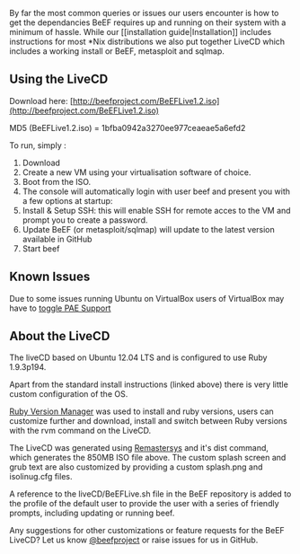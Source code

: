 By far the most common queries or issues our users encounter is how to get the dependancies BeEF requires up and running on their system with a minimum of hassle. While our [[installation guide|Installation]] includes instructions for most *Nix distributions we also put together LiveCD which includes a working install or BeEF, metasploit and sqlmap. 



## Using the LiveCD

Download here: [http://beefproject.com/BeEFLive1.2.iso](http://beefproject.com/BeEFLive1.2.iso)

MD5 (BeEFLive1.2.iso) = 1bfba0942a3270ee977ceaeae5a6efd2

To run, simply :

1. Download 
1. Create a new VM using your virtualisation software of choice.
1. Boot from the ISO. 
1. The console will automatically login with user beef and present you with a few options at startup:
1. Install & Setup SSH: this will enable SSH for remote acces to the VM and prompt you to create a password. 
1. Update BeEF (or metasploit/sqlmap) will update to the latest version available in GitHub 
1. Start beef

## Known Issues

Due to some issues running Ubuntu on VirtualBox users of VirtualBox may have to [toggle PAE Support](https://forums.virtualbox.org/viewtopic.php?f=7&t=6533)

## About the LiveCD

The liveCD based on Ubuntu 12.04 LTS and is configured to use Ruby 1.9.3p194. 

Apart from the standard install instructions (linked above) there is very little custom configuration of the OS.

[Ruby Version Manager](https://rvm.io/) was used to install and ruby versions, users can customize further and download, install and switch between Ruby versions with the rvm command on the LiveCD.

The LiveCD was generated using [Remastersys](http://www.remastersys.com/) and it's dist command, which generates the 850MB ISO file above. The custom splash screen and grub text are also customized by providing a custom splash.png and isolinug.cfg files. 

A reference to the liveCD/BeEFLive.sh file in the BeEF repository is added to the profile of the default user to provide the user with a series of friendly prompts, including updating or running beef. 


Any suggestions for other customizations or feature requests for the BeEF LiveCD? Let us know [@beefproject](https://twitter.com/beefproject) or raise issues for us in GitHub. 